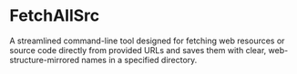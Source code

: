 # FetchAllSrc
A streamlined command-line tool designed for fetching web resources or source code directly from provided URLs and saves them with clear, web-structure-mirrored names in a specified directory.
